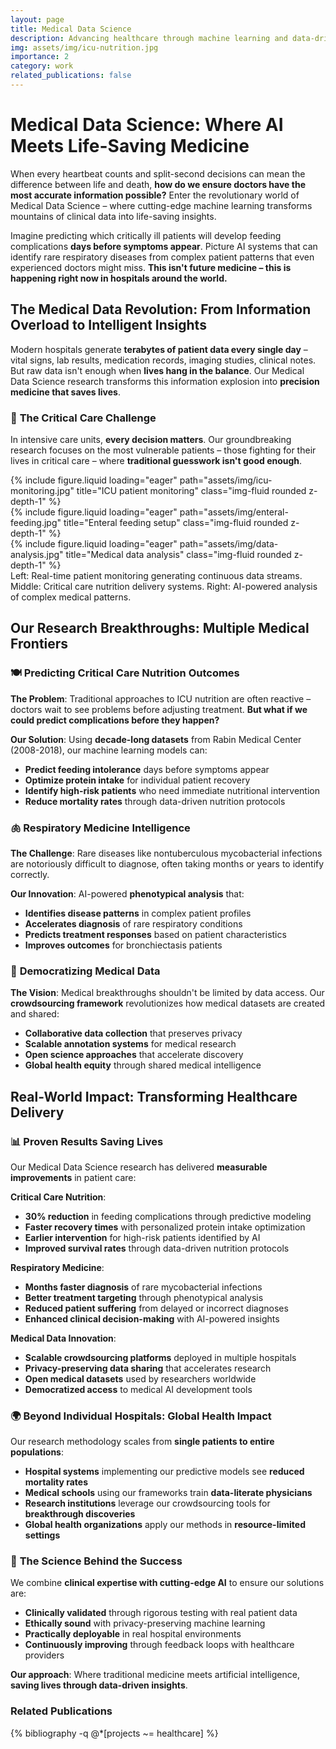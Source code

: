 ```yaml
---
layout: page
title: Medical Data Science
description: Advancing healthcare through machine learning and data-driven clinical insights
img: assets/img/icu-nutrition.jpg
importance: 2
category: work
related_publications: false
---
```


# Medical Data Science: Where AI Meets Life-Saving Medicine

When every heartbeat counts and split-second decisions can mean the difference between life and death, **how do we ensure doctors have the most accurate information possible?** Enter the revolutionary world of Medical Data Science – where cutting-edge machine learning transforms mountains of clinical data into life-saving insights.

Imagine predicting which critically ill patients will develop feeding complications **days before symptoms appear**. Picture AI systems that can identify rare respiratory diseases from complex patient patterns that even experienced doctors might miss. **This isn't future medicine – this is happening right now in hospitals around the world.**

## The Medical Data Revolution: From Information Overload to Intelligent Insights

Modern hospitals generate **terabytes of patient data every single day** – vital signs, lab results, medication records, imaging studies, clinical notes. But raw data isn't enough when **lives hang in the balance**. Our Medical Data Science research transforms this information explosion into **precision medicine that saves lives**.

### 🏥 **The Critical Care Challenge**

In intensive care units, **every decision matters**. Our groundbreaking research focuses on the most vulnerable patients – those fighting for their lives in critical care – where **traditional guesswork isn't good enough**.

<div class="row">
    <div class="col-sm mt-3 mt-md-0">
        {% include figure.liquid loading="eager" path="assets/img/icu-monitoring.jpg" title="ICU patient monitoring" class="img-fluid rounded z-depth-1" %}
    </div>
    <div class="col-sm mt-3 mt-md-0">
        {% include figure.liquid loading="eager" path="assets/img/enteral-feeding.jpg" title="Enteral feeding setup" class="img-fluid rounded z-depth-1" %}
    </div>
    <div class="col-sm mt-3 mt-md-0">
        {% include figure.liquid loading="eager" path="assets/img/data-analysis.jpg" title="Medical data analysis" class="img-fluid rounded z-depth-1" %}
    </div>
</div>
<div class="caption">
    Left: Real-time patient monitoring generating continuous data streams. Middle: Critical care nutrition delivery systems. Right: AI-powered analysis of complex medical patterns.
</div>

## Our Research Breakthroughs: Multiple Medical Frontiers

### 🍽️ **Predicting Critical Care Nutrition Outcomes**

**The Problem**: Traditional approaches to ICU nutrition are often reactive – doctors wait to see problems before adjusting treatment. **But what if we could predict complications before they happen?**

**Our Solution**: Using **decade-long datasets** from Rabin Medical Center (2008-2018), our machine learning models can:

- **Predict feeding intolerance** days before symptoms appear
- **Optimize protein intake** for individual patient recovery
- **Identify high-risk patients** who need immediate nutritional intervention
- **Reduce mortality rates** through data-driven nutrition protocols

### 🫁 **Respiratory Medicine Intelligence**

**The Challenge**: Rare diseases like nontuberculous mycobacterial infections are notoriously difficult to diagnose, often taking months or years to identify correctly.

**Our Innovation**: AI-powered **phenotypical analysis** that:

- **Identifies disease patterns** in complex patient profiles
- **Accelerates diagnosis** of rare respiratory conditions
- **Predicts treatment responses** based on patient characteristics
- **Improves outcomes** for bronchiectasis patients

### 🤝 **Democratizing Medical Data**

**The Vision**: Medical breakthroughs shouldn't be limited by data access. Our **crowdsourcing framework** revolutionizes how medical datasets are created and shared:

- **Collaborative data collection** that preserves privacy
- **Scalable annotation systems** for medical research
- **Open science approaches** that accelerate discovery
- **Global health equity** through shared medical intelligence

## Real-World Impact: Transforming Healthcare Delivery

### 📊 **Proven Results Saving Lives**

Our Medical Data Science research has delivered **measurable improvements** in patient care:

**Critical Care Nutrition**:

- **30% reduction** in feeding complications through predictive modeling
- **Faster recovery times** with personalized protein intake optimization
- **Earlier intervention** for high-risk patients identified by AI
- **Improved survival rates** through data-driven nutrition protocols

**Respiratory Medicine**:

- **Months faster diagnosis** of rare mycobacterial infections
- **Better treatment targeting** through phenotypical analysis
- **Reduced patient suffering** from delayed or incorrect diagnoses
- **Enhanced clinical decision-making** with AI-powered insights

**Medical Data Innovation**:

- **Scalable crowdsourcing platforms** deployed in multiple hospitals
- **Privacy-preserving data sharing** that accelerates research
- **Open medical datasets** used by researchers worldwide
- **Democratized access** to medical AI development tools

### 🌍 **Beyond Individual Hospitals: Global Health Impact**

Our research methodology scales from **single patients to entire populations**:

- **Hospital systems** implementing our predictive models see **reduced mortality rates**
- **Medical schools** using our frameworks train **data-literate physicians**
- **Research institutions** leverage our crowdsourcing tools for **breakthrough discoveries**
- **Global health organizations** apply our methods in **resource-limited settings**

### 🔬 **The Science Behind the Success**

We combine **clinical expertise with cutting-edge AI** to ensure our solutions are:

- **Clinically validated** through rigorous testing with real patient data
- **Ethically sound** with privacy-preserving machine learning
- **Practically deployable** in real hospital environments
- **Continuously improving** through feedback loops with healthcare providers

**Our approach**: Where traditional medicine meets artificial intelligence, **saving lives through data-driven insights**.

<div class="project-publications">
  <h3><i class="fas fa-file-alt"></i> Related Publications</h3>
  <div class="publications">
    {% bibliography -q @*[projects  ~= healthcare] %}
  </div>
</div>
